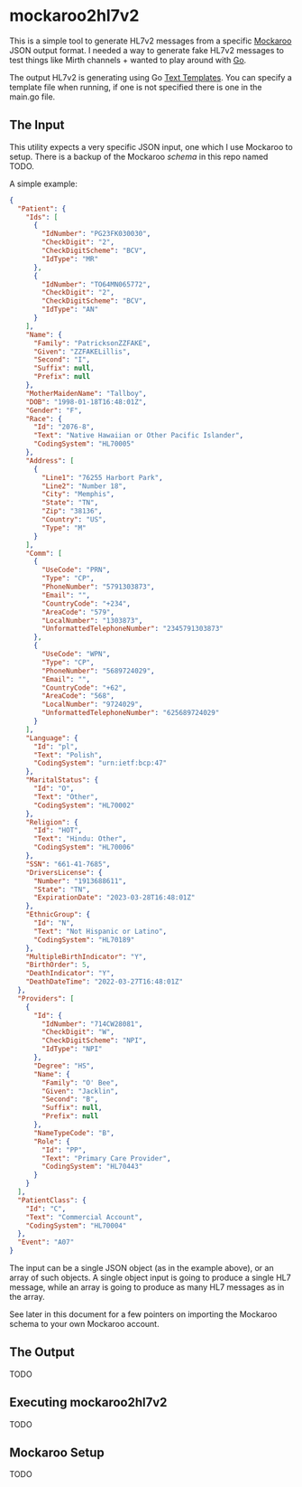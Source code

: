 # mockaroo2hl7v2

This is a simple tool to generate HL7v2 messages from a specific [Mockaroo](https://mockaroo.com) JSON output format.  I needed a way to generate fake HL7v2 messages to test things like Mirth channels + wanted to play around with [Go](https://go.dev).

The output HL7v2 is generating using Go [Text Templates](https://pkg.go.dev/text/template).  You can specify a template file when running, if one is not specified there is one in the main.go file.

## The Input

This utility expects a very specific JSON input, one which I use Mockaroo to setup.  There is a backup of the Mockaroo _schema_ in this repo named TODO.  

A simple example:

```json
{
  "Patient": {
    "Ids": [
      {
        "IdNumber": "PG23FK030030",
        "CheckDigit": "2",
        "CheckDigitScheme": "BCV",
        "IdType": "MR"
      },
      {
        "IdNumber": "TO64MN065772",
        "CheckDigit": "2",
        "CheckDigitScheme": "BCV",
        "IdType": "AN"
      }
    ],
    "Name": {
      "Family": "PatricksonZZFAKE",
      "Given": "ZZFAKELillis",
      "Second": "I",
      "Suffix": null,
      "Prefix": null
    },
    "MotherMaidenName": "Tallboy",
    "DOB": "1998-01-18T16:48:01Z",
    "Gender": "F",
    "Race": {
      "Id": "2076-8",
      "Text": "Native Hawaiian or Other Pacific Islander",
      "CodingSystem": "HL70005"
    },
    "Address": [
      {
        "Line1": "76255 Harbort Park",
        "Line2": "Number 18",
        "City": "Memphis",
        "State": "TN",
        "Zip": "38136",
        "Country": "US",
        "Type": "M"
      }
    ],
    "Comm": [
      {
        "UseCode": "PRN",
        "Type": "CP",
        "PhoneNumber": "5791303873",
        "Email": "",
        "CountryCode": "+234",
        "AreaCode": "579",
        "LocalNumber": "1303873",
        "UnformattedTelephoneNumber": "2345791303873"
      },
      {
        "UseCode": "WPN",
        "Type": "CP",
        "PhoneNumber": "5689724029",
        "Email": "",
        "CountryCode": "+62",
        "AreaCode": "568",
        "LocalNumber": "9724029",
        "UnformattedTelephoneNumber": "625689724029"
      }
    ],
    "Language": {
      "Id": "pl",
      "Text": "Polish",
      "CodingSystem": "urn:ietf:bcp:47"
    },
    "MaritalStatus": {
      "Id": "O",
      "Text": "Other",
      "CodingSystem": "HL70002"
    },
    "Religion": {
      "Id": "HOT",
      "Text": "Hindu: Other",
      "CodingSystem": "HL70006"
    },
    "SSN": "661-41-7685",
    "DriversLicense": {
      "Number": "1913688611",
      "State": "TN",
      "ExpirationDate": "2023-03-28T16:48:01Z"
    },
    "EthnicGroup": {
      "Id": "N",
      "Text": "Not Hispanic or Latino",
      "CodingSystem": "HL70189"
    },
    "MultipleBirthIndicator": "Y",
    "BirthOrder": 5,
    "DeathIndicator": "Y",
    "DeathDateTime": "2022-03-27T16:48:01Z"
  },
  "Providers": [
    {
      "Id": {
        "IdNumber": "714CW28081",
        "CheckDigit": "W",
        "CheckDigitScheme": "NPI",
        "IdType": "NPI"
      },
      "Degree": "HS",
      "Name": {
        "Family": "O' Bee",
        "Given": "Jacklin",
        "Second": "B",
        "Suffix": null,
        "Prefix": null
      },
      "NameTypeCode": "B",
      "Role": {
        "Id": "PP",
        "Text": "Primary Care Provider",
        "CodingSystem": "HL70443"
      }
    }
  ],
  "PatientClass": {
    "Id": "C",
    "Text": "Commercial Account",
    "CodingSystem": "HL70004"
  },
  "Event": "A07"
}
```

The input can be a single JSON object (as in the example above), or an array of such objects.  A single object input is going to produce a single HL7 message, while an array is going to produce as many HL7 messages as in the array.

See later in this document for a few pointers on importing the Mockaroo schema to your own Mockaroo account.

## The Output

TODO

## Executing mockaroo2hl7v2

TODO

## Mockaroo Setup

TODO
